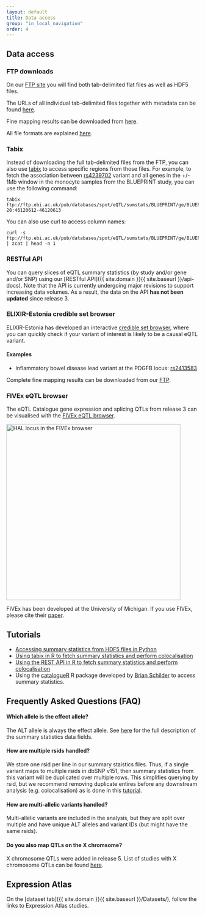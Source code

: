 ```yaml
---
layout: default
title: Data access
group: "in_local_navigation"
order: 4
---
```


## Data access

### FTP downloads

On our [FTP site](http://ftp.ebi.ac.uk/pub/databases/spot/eQTL) you will find both tab-delimited flat files as well as HDF5 files. 

The URLs of all individual tab-delimited files together with metadata can be found [here](https://github.com/kauralasoo/eQTL-Catalogue-resources/blob/master/tabix/).

Fine mapping results can be downloaded from [here](ftp://ftp.ebi.ac.uk/pub/databases/spot/eQTL/credible_sets/).

All file formats are explained [here](https://github.com/eQTL-Catalogue/eQTL-Catalogue-resources/blob/master/tabix/Columns.md).

### Tabix

Instead of downloading the full tab-delimited files from the FTP, you can also use [tabix](http://www.htslib.org/doc/tabix.1.html) to access specific regions from those files. For example, to fetch the association between [rs4239702](http://www.ensembl.org/Homo_sapiens/Variation/Explore?r=20:46120112-46121112;v=rs4239702;vdb=variation;vf=528871173) variant and all genes in the +/- 1Mb window in the monocyte samples from the BLUEPRINT study, you can use the following command:

```console
tabix ftp://ftp.ebi.ac.uk/pub/databases/spot/eQTL/sumstats/BLUEPRINT/ge/BLUEPRINT_SE_ge_monocyte.all.tsv.gz 20:46120612-46120613
```

You can also use curl to access column names:
```console
curl -s ftp://ftp.ebi.ac.uk/pub/databases/spot/eQTL/sumstats/BLUEPRINT/ge/BLUEPRINT_SE_ge_monocyte.all.tsv.gz | zcat | head -n 1
```

### RESTful API

You can query slices of eQTL summary statistics (by study and/or gene and/or SNP) using our [RESTful API]({{ site.domain }}{{ site.baseurl }}/api-docs). Note that the API is currently undergoing major revisions to support increasing data volumes. As a result, the data on the API **has not been updated** since release 3. 

### ELIXIR-Estonia credible set browser
ELIXIR-Estonia has developed an interactive [credible set browser](https://elixir.ut.ee/eqtl/), where you can quickly check if your variant of interest is likely to be a causal eQTL variant. 

#### Examples
* Inflammatory bowel disease lead variant at the PDGFB locus: [rs2413583](https://elixir.ut.ee/eqtl/?rsid=rs2413583)

Complete fine mapping results can be downloaded from our [FTP](ftp://ftp.ebi.ac.uk/pub/databases/spot/eQTL/credible_sets/).

### FIVEx eQTL browser
The eQTL Catalogue gene expression and splicing QTLs from release 3 can be visualised with the [FIVEx eQTL browser](https://fivex.sph.umich.edu/).

<img src="../static/HAL.png" alt="HAL locus in the FIVEx browser" width="456" height="460"/>

FIVEx has been developed at the University of Michigan. If you use FIVEx, please cite their [paper](https://doi.org/10.1093/bioinformatics/btab614). 

## Tutorials

* [Accessing summary statistics from HDF5 files in Python](https://github.com/EBISPOT/SumStats/blob/eqtls/querying_hdf5_basics.ipynb)
* [Using tabix in R to fetch summary statistics and perform colocalisation](http://htmlpreview.github.io/?https://github.com/kauralasoo/eQTL-Catalogue-resources/blob/master/tutorials/tabix_use_case.html)
* [Using the REST API in R to fetch summary statistics and perform colocalisation](http://htmlpreview.github.io/?https://github.com/kauralasoo/eQTL-Catalogue-resources/blob/master/tutorials/eQTL_API_usecase.html)
* Using the [catalogueR](https://github.com/RajLabMSSM/catalogueR) R package developed by [Brian Schilder](https://github.com/bschilder) to access summary statistics.

## Frequently Asked Questions (FAQ)
#### Which allele is the effect allele? 
The ALT allele is always the effect allele. See [here](https://github.com/eQTL-Catalogue/eQTL-Catalogue-resources/blob/master/tabix/Columns.md) for the full description of the summary statistics data fields. 

#### How are multiple rsids handled?
We store one rsid per line in our summary staistics files. Thus, if a single variant maps to multiple rsids in dbSNP v151, then summary statistics from this variant will be duplicated over multiple rows. This simplifies querying by rsid, but we recommend removing duplicate entires before any downstream analysis (e.g. colocalisation) as is done in this [tutorial](http://htmlpreview.github.io/?https://github.com/kauralasoo/eQTL-Catalogue-resources/blob/master/tutorials/tabix_use_case.html). 

#### How are multi-allelic variants handled?
Multi-allelic variants are included in the analysis, but they are split over multiple and have unique ALT alleles and variant IDs (but might have the same rsids).

#### Do you also map QTLs on the X chromsome?
X chromosome QTLs were added in release 5. List of studies with X chromosome QTLs can be found [here](https://github.com/eQTL-Catalogue/eQTL-Catalogue-resources/blob/master/data_tables/chrX_genotypes.tsv).

## Expression Atlas

On the [dataset tab]({{ site.domain }}{{ site.baseurl }}/Datasets/), follow the links to Expression Atlas studies.
